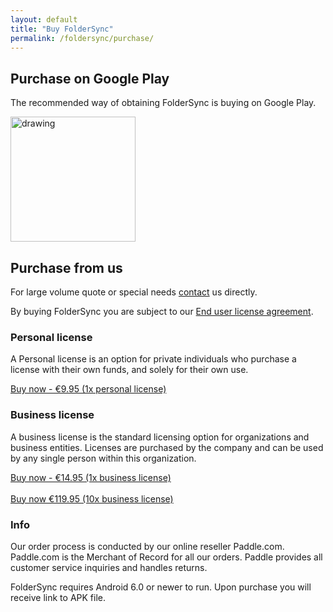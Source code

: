 ```yaml
---
layout: default
title: "Buy FolderSync"
permalink: /foldersync/purchase/
---
```


## Purchase on Google Play

The recommended way of obtaining FolderSync is buying on Google Play.

<a href="https://play.google.com/store/apps/details?id=dk.tacit.android.foldersync.full"><img src="../../assets/img/android_app_on_play_logo_large.png" alt="drawing" style="width:200px;"/></a>

## Purchase from us

For large volume quote or special needs [contact](/contact) us directly.

By buying FolderSync you are subject to our [End user license agreement](/foldersync/eula).

### Personal license
A Personal license is an option for private individuals who purchase a license with their own funds, and solely for their own use.<br/>

<a href="#!" class="paddle_button" data-product="529456">Buy now - €9.95 (1x personal license)</a>

### Business license
A business license is the standard licensing option for organizations and business entities. Licenses are purchased by the company and can be used by any single person within this organization.

<a href="#!" class="paddle_button" data-product="529458">Buy now - €14.95 (1x business license)</a><br/><br/>
<a href="#!" class="paddle_button" data-product="529459">Buy now  €119.95 (10x business license)</a>

### Info
Our order process is conducted by our online reseller Paddle.com. Paddle.com is the Merchant of Record for all our orders. Paddle provides all customer service inquiries and handles returns.

FolderSync requires Android 6.0 or newer to run. Upon purchase you will receive link to APK file.
